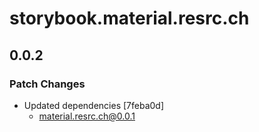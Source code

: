 # storybook.material.resrc.ch

## 0.0.2

### Patch Changes

- Updated dependencies [7feba0d]
  - material.resrc.ch@0.0.1
